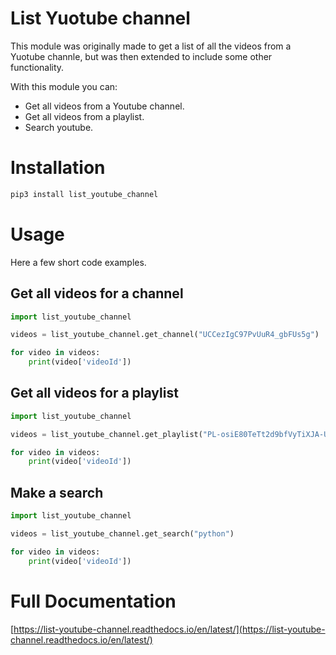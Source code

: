 # List Yuotube channel
This module was originally made to get a list of all the videos from a Yuotube channle, but was then extended to include some other functionality.

With this module you can:


* Get all videos from a Youtube channel.
* Get all videos from a playlist.
* Search youtube.

# Installation

```bash
pip3 install list_youtube_channel
```

# Usage
Here a few short code examples.

## Get all videos for a channel
```python
import list_youtube_channel

videos = list_youtube_channel.get_channel("UCCezIgC97PvUuR4_gbFUs5g")

for video in videos:
    print(video['videoId'])
```

## Get all videos for a playlist
```python
import list_youtube_channel

videos = list_youtube_channel.get_playlist("PL-osiE80TeTt2d9bfVyTiXJA-UTHn6WwU")

for video in videos:
    print(video['videoId'])
```

## Make a search
```python
import list_youtube_channel

videos = list_youtube_channel.get_search("python")

for video in videos:
    print(video['videoId'])
```

# Full Documentation

[https://list-youtube-channel.readthedocs.io/en/latest/](https://list-youtube-channel.readthedocs.io/en/latest/)
